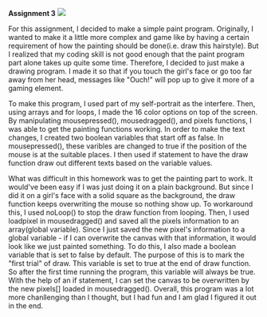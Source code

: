**Assignment 3**
![](draw-my-hair.gif)

For this assignment, I decided to make a simple paint program. Originally, I wanted to make 
it a little more complex and game like by having a certain requirement of how the painting should be done(i.e. draw this hairstyle). But I realized that
my coding skill is not good enough that the paint program part alone takes up quite some time. Therefore, I decided to just make a drawing program. I made it so 
that if you touch the girl's face or go too far away from her head, messages like "Ouch!" will pop up to give it more of a gaming element.

To make this program, I used part of my self-portrait as the interfere. Then, using arrays and for loops, I made the 16 color options on top of the screen.
By manipulating mousepressed(), mousedragged(), and pixels functions, I was able to get the painting functions working. In order to make the text changes, I created 
two boolean variables that start off as false. In mousepressed(), these varibles are changed to true if the position of the mouse is at the suitable places. 
I then used if statement to have the draw function draw out different texts based on the variable values.

What was difficult in this homework was to get the painting part to work. It would've been easy if I was just doing it on a plain background. But since I did it on
a girl's face with a solid square as the background, the draw function keeps overwriting the mouse so nothing show up. To workaround this, I used noLoop() to stop
the draw function from looping. Then, I used loadpixel in mousedragged() and saved all the pixels information to an array(global variable). Since I just saved the
new pixel's information to a global variable - if I can overwrite the canvas with that information, it would look like we just painted something. 
To do this, I also made a boolean variable that is set to false by default. The purpose of this is to mark the "first trial" of draw. This variable is set to true at
the end of draw function. So after the first time running the program, this variable will always be true. With the help of an if statement, I can set the canvas to be 
overwritten by the new pixels[] loaded in mousedragged(). Overall, this program was a lot more chanllenging than I thought, but I had fun and I am glad I figured it
out in the end.
